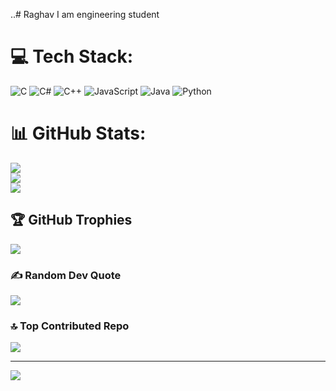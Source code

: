 ..# Raghav
I am engineering student

# 💻 Tech Stack:
![C](https://img.shields.io/badge/c-%2300599C.svg?style=for-the-badge&logo=c&logoColor=white) ![C#](https://img.shields.io/badge/c%23-%23239120.svg?style=for-the-badge&logo=csharp&logoColor=white) ![C++](https://img.shields.io/badge/c++-%2300599C.svg?style=for-the-badge&logo=c%2B%2B&logoColor=white) ![JavaScript](https://img.shields.io/badge/javascript-%23323330.svg?style=for-the-badge&logo=javascript&logoColor=%23F7DF1E) ![Java](https://img.shields.io/badge/java-%23ED8B00.svg?style=for-the-badge&logo=openjdk&logoColor=white) ![Python](https://img.shields.io/badge/python-3670A0?style=for-the-badge&logo=python&logoColor=ffdd54)
# 📊 GitHub Stats:
![](https://github-readme-stats.vercel.app/api?username=Raghav-maker-bit&theme=dark&hide_border=false&include_all_commits=true&count_private=true)<br/>
![](https://github-readme-streak-stats.herokuapp.com/?user=Raghav-maker-bit&theme=dark&hide_border=false)<br/>
![](https://github-readme-stats.vercel.app/api/top-langs/?username=Raghav-maker-bit&theme=dark&hide_border=false&include_all_commits=true&count_private=true&layout=compact)

## 🏆 GitHub Trophies
![](https://github-profile-trophy.vercel.app/?username=Raghav-maker-bit&theme=radical&no-frame=false&no-bg=false&margin-w=4)

### ✍️ Random Dev Quote
![](https://quotes-github-readme.vercel.app/api?type=horizontal&theme=radical)

### 🔝 Top Contributed Repo
![](https://github-contributor-stats.vercel.app/api?username=Raghav-maker-bit&limit=5&theme=dark&combine_all_yearly_contributions=true)

---
[![](https://visitcount.itsvg.in/api?id=Raghav-maker-bit&icon=0&color=0)](https://visitcount.itsvg.in)

<!-- Proudly created with GPRM ( https://gprm.itsvg.in ) -->
